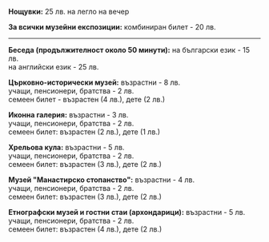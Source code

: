 **Нощувки:**
25 лв. на легло на вечер

**За всички музейни експозиции:**
комбиниран билет - 20 лв.

---

**Беседа (продължителност около 50 минути):**
на български език - 15 лв.<br>
на английски език - 25 лв.

**Църковно-исторически музей:**
възрастни - 8 лв.<br>
учащи, пенсионери, братства - 2 лв.<br>
семеен билет - възрастен (4 лв.), дете (2 лв.)

**Иконна галерия:**
възрастни - 3 лв.<br>
учащи, пенсионери, братства - 2 лв.<br>
семеен билет: възрастен (2 лв.), дете (1 лв.)

**Хрельова кула:**
възрастни - 5 лв.<br>
учащи, пенсионери, братства - 2 лв.<br>
семеен билет: възрастен (3 лв.), дете (2 лв.)

**Музей "Манастирско стопанство":**
възрастни - 4 лв.<br>
учащи, пенсионери, братства - 2 лв.<br>
семеен билет: възрастен (3 лв.), дете (2 лв.)

**Етнографски музей и гостни стаи (архондарици):**
възрастни - 5 лв.<br>
учащи, пенсионери, братства - 2 лв.<br>
семеен билет: възрастен (4 лв.), дете (2 лв.)
